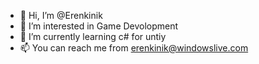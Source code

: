 - 👋 Hi, I’m @Erenkinik
- 👀 I’m interested in Game Devolopment
- 🌱 I’m currently learning c# for untiy
- 📫 You can reach me from erenkinik@windowslive.com

<!---
Erenkinik/Erenkinik is a ✨ special ✨ repository because its `README.md` (this file) appears on your GitHub profile.
You can click the Preview link to take a look at your changes.
--->
